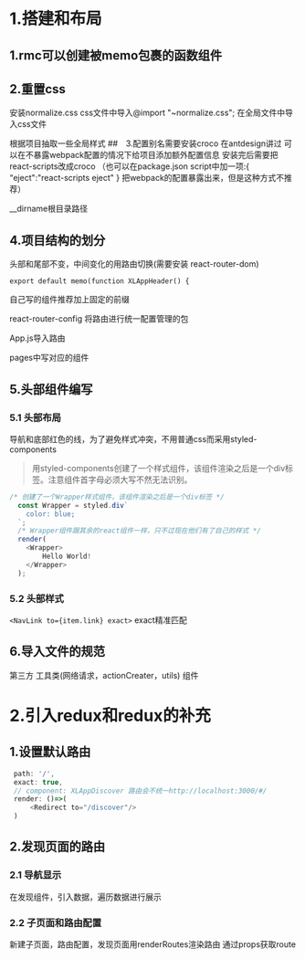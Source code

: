 # 1.搭建和布局
## 1.rmc可以创建被memo包裹的函数组件
## 2.重置css
安装normalize.css
css文件中导入@import "~normalize.css";
在全局文件中导入css文件

根据项目抽取一些全局样式
##　3.配置别名需要安装croco
在antdesign讲过
可以在不暴露webpack配置的情况下给项目添加额外配置信息
安装完后需要把react-scripts改成croco
（也可以在package.json script中加一项:{ “eject":"react-scripts eject" }
把webpack的配置暴露出来，但是这种方式不推荐）

__dirname根目录路径

## 4.项目结构的划分
头部和尾部不变，中间变化的用路由切换(需要安装 react-router-dom)
```
export default memo(function XLAppHeader() {
```
自己写的组件推荐加上固定的前缀

react-router-config 将路由进行统一配置管理的包

App.js导入路由

pages中写对应的组件

## 5.头部组件编写
### 5.1 头部布局
导航和底部红色的线，为了避免样式冲突，不用普通css而采用styled-components
>用styled-components创建了一个样式组件，该组件渲染之后是一个div标签。注意组件首字母必须大写不然无法识别。
```javascript
/* 创建了一个Wrapper样式组件，该组件渲染之后是一个div标签 */
  const Wrapper = styled.div`
    color: blue;
  `;
  /* Wrapper组件跟其余的react组件一样，只不过现在他们有了自己的样式 */
  render(
    <Wrapper>
        Hello World!
    </Wrapper>
  );
```
### 5.2 头部样式
```<NavLink to={item.link} exact>```
exact精准匹配
## 6.导入文件的规范
第三方
工具类(网络请求，actionCreater，utils)
组件
# 2.引入redux和redux的补充
## 1.设置默认路由
```javaScript
 path: '/',
 exact: true,
 // component: XLAppDiscover 路由会不统一http://localhost:3000/#/
 render: ()=>(
     <Redirect to="/discover"/>
 )
```
## 2.发现页面的路由
### 2.1 导航显示
在发现组件，引入数据，遍历数据进行展示
### 2.2 子页面和路由配置
新建子页面，路由配置，发现页面用renderRoutes渲染路由
通过props获取route
